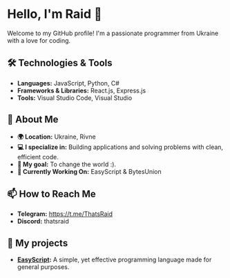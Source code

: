 # Hello, I'm Raid 👋

Welcome to my GitHub profile! I'm a passionate programmer from Ukraine with a love for coding. 

## 🛠️ Technologies & Tools
- **Languages:** JavaScript, Python, C#
- **Frameworks & Libraries:** React.js, Express.js
- **Tools:** Visual Studio Code, Visual Studio

## 🚀 About Me
- **🌍 Location:** Ukraine, Rivne
- **💻 I specialize in:** Building applications and solving problems with clean, efficient code.
- **🎯 My goal:** To change the world :).
- **🔭 Currently Working On:** EasyScript & BytesUnion

## 📫 How to Reach Me
- **Telegram:** https://t.me/ThatsRaid
- **Discord:** thatsraid

## 📂 My projects
- **[EasyScript](https://github.com/BytesUnion/EasyScript):** A simple, yet effective programming language made for general purposes.
